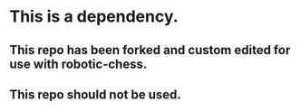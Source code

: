 # This is a dependency.

## This repo has been forked and custom edited for use with robotic-chess.

## This repo should not be used.
